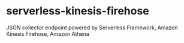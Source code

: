 # serverless-kinesis-firehose

JSON collector endpoint powered by Serverless Framework, Amazon Kinesis Firehose, Amazon Athena
